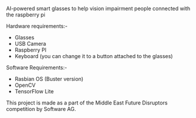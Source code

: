 AI-powered smart glasses to help vision impairment people connected with the raspberry pi


Hardware requirements:-
- Glasses
- USB Camera
- Raspberry PI
- Keyboard (you can change it to a button attached to the glasses)


Software Requirements:-
- Rasbian OS (Buster version)
- OpenCV
- TensorFlow Lite

This project is made as a part of the Middle East Future Disruptors competition by Software AG.

